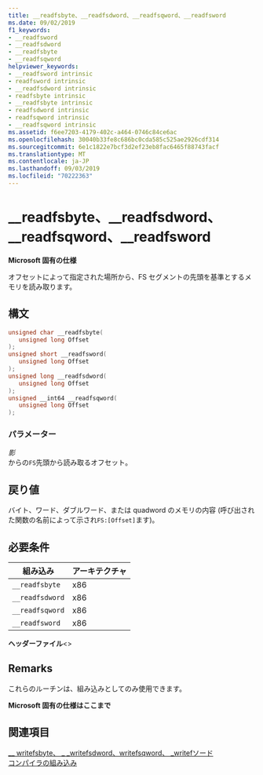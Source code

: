 ```yaml
---
title: __readfsbyte、__readfsdword、__readfsqword、__readfsword
ms.date: 09/02/2019
f1_keywords:
- __readfsword
- __readfsdword
- __readfsbyte
- __readfsqword
helpviewer_keywords:
- __readfsword intrinsic
- readfsword intrinsic
- __readfsdword intrinsic
- readfsbyte intrinsic
- __readfsbyte intrinsic
- readfsdword intrinsic
- readfsqword intrinsic
- __readfsqword intrinsic
ms.assetid: f6ee7203-4179-402c-a464-0746c84ce6ac
ms.openlocfilehash: 30040b33fe8c686bc0cda585c525ae2926cdf314
ms.sourcegitcommit: 6e1c1822e7bcf3d2ef23eb8fac6465f88743facf
ms.translationtype: MT
ms.contentlocale: ja-JP
ms.lasthandoff: 09/03/2019
ms.locfileid: "70222363"
---
```

# <a name="__readfsbyte-__readfsdword-__readfsqword-__readfsword"></a>__readfsbyte、__readfsdword、__readfsqword、__readfsword

**Microsoft 固有の仕様**

オフセットによって指定された場所から、FS セグメントの先頭を基準とするメモリを読み取ります。

## <a name="syntax"></a>構文

```C
unsigned char __readfsbyte(
   unsigned long Offset
);
unsigned short __readfsword(
   unsigned long Offset
);
unsigned long __readfsdword(
   unsigned long Offset
);
unsigned __int64 __readfsqword(
   unsigned long Offset
);
```

### <a name="parameters"></a>パラメーター

*影*\
からの`FS`先頭から読み取るオフセット。

## <a name="return-value"></a>戻り値

バイト、ワード、ダブルワード、または quadword のメモリの内容 (呼び出された関数の名前によって示され`FS:[Offset]`ます)。

## <a name="requirements"></a>必要条件

|組み込み|アーキテクチャ|
|---------------|------------------|
|`__readfsbyte`|x86|
|`__readfsdword`|x86|
|`__readfsqword`|x86|
|`__readfsword`|x86|

**ヘッダーファイル**\<>

## <a name="remarks"></a>Remarks

これらのルーチンは、組み込みとしてのみ使用できます。

**Microsoft 固有の仕様はここまで**

## <a name="see-also"></a>関連項目

[__ writefsbyte、 \_ \_writefsdword、writefsqword、 \_writefソード](../intrinsics/writefsbyte-writefsdword-writefsqword-writefsword.md)\
[コンパイラの組み込み](../intrinsics/compiler-intrinsics.md)
